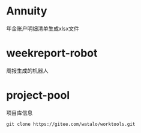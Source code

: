 # Annuity
年金账户明细清单生成xlsx文件

# weekreport-robot
周报生成的机器人

# project-pool
项目库信息

``git clone https://gitee.com/watalo/worktools.git``
